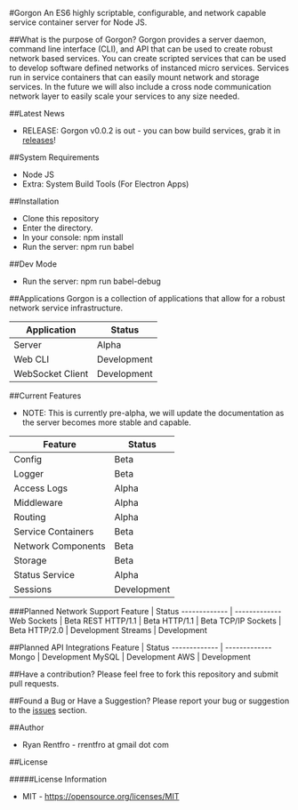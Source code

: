 #Gorgon
An ES6 highly scriptable, configurable, and network capable service container server for Node JS.

##What is the purpose of Gorgon?
Gorgon provides a server daemon, command line interface (CLI), and API that can be used to create robust network based services. You can create scripted services that can be used to develop software defined networks of instanced micro services.  Services run in service containers that can easily mount network and storage services.  In the future we will also include a cross node communication network layer to easily scale your services to any size needed.

##Latest News
* RELEASE: Gorgon v0.0.2 is out - you can bow build services, grab it in [releases](https://github.com/manufacturing-industry/gorgon/releases)!

##System Requirements
* Node JS
* Extra: System Build Tools (For Electron Apps)

##Installation
- Clone this repository
- Enter the directory.
- In your console: npm install
- Run the server: npm run babel

##Dev Mode
- Run the server: npm run babel-debug

##Applications
Gorgon is a collection of applications that allow for a robust network service infrastructure.

Application  | Status
------------- | -------------
Server  | Alpha
Web CLI | Development
WebSocket Client | Development

##Current Features
- NOTE: This is currently pre-alpha, we will update the documentation as the server becomes more stable and capable.

Feature  | Status
------------- | -------------
Config  | Beta
Logger  | Beta
Access Logs | Alpha
Middleware  | Alpha
Routing  | Alpha
Service Containers | Beta
Network Components  | Beta
Storage  | Beta
Status Service | Alpha
Sessions | Development

###Planned Network Support
Feature  | Status
------------- | -------------
Web Sockets | Beta
REST HTTP/1.1 | Beta
HTTP/1.1 | Beta
TCP/IP Sockets | Beta
HTTP/2.0 | Development
Streams | Development

##Planned API Integrations
Feature  | Status
------------- | -------------
Mongo | Development
MySQL | Development
AWS | Development

##Have a contribution?
Please feel free to fork this repository and submit pull requests.

##Found a Bug or Have a Suggestion?
Please report your bug or suggestion to the [issues](https://github.com/manufacturing-industry/gorgon/issues) section.
 
##Author
- Ryan Rentfro - rrentfro at gmail dot com

##License

#####License Information
- MIT - https://opensource.org/licenses/MIT